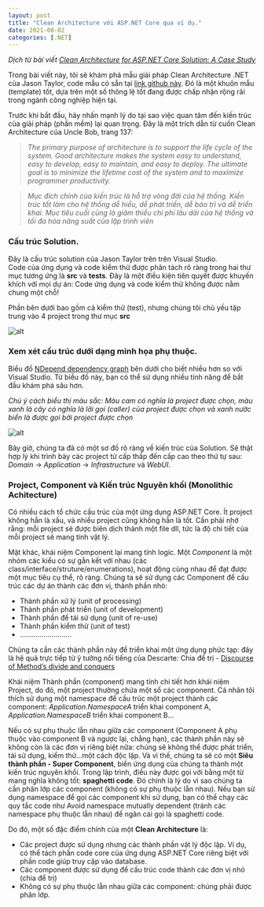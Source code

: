 ```yaml
---
layout: post
title: "Clean Architecture với ASP.NET Core qua ví dụ."
date: 2021-08-02
categories: [.NET]
---
```

*Dịch từ bài viết [Clean Architecture for ASP.NET Core Solution: A Case Study](https://blog.ndepend.com/clean-architecture-for-asp-net-core-solution/?fbclid=IwAR0PATLqQNAC9nQl48y3Do0wnwzuD2nuPyF7prguoX87NrD_4a08hJNAJXs)*

Trong bài viết này, tôi sẽ khám phá mẫu giải pháp Clean Architecture .NET của Jason Taylor, code mẫu có sẵn tại [link github này](https://github.com/jasontaylordev/CleanArchitecture). Đó là một khuôn mẫu (template) tốt, dựa trên một số thông lệ tốt đang được chấp nhận rộng rãi trong ngành công nghiệp hiện tại.

Trước khi bắt đầu, hãy nhấn mạnh lý do tại sao việc quan tâm đến kiến trúc của giải pháp (phần mềm) lại quan trọng. Đây là một trích dẫn từ cuốn Clean Architecture của Uncle Bob, trang 137:

> *The primary purpose of architecture is to support the life cycle of the system. Good architecture makes the system easy to understand, easy to develop, easy to maintain, and easy to deploy. The ultimate goal is to minimize the lifetime cost of the system and to maximize programmer productivity.*

> *Mục đích chính của kiến trúc là hỗ trợ vòng đời của hệ thống. Kiến trúc tốt làm cho hệ thống dễ hiểu, dễ phát triển, dễ bảo trì và dễ triển khai. Mục tiêu cuối cùng là giảm thiểu chi phí lâu dài của hệ thống và tối đa hóa năng suất của lập trình viên*  

### Cấu trúc Solution.

Đây là cấu trúc solution của Jason Taylor trên trên Visual Studio.  
Code của ứng dụng và code kiểm thử được phân tách rõ ràng trong hai thư mục tương ứng là **src** và **tests**. Đây là một điều kiện tiên quyết được khuyến khích với mọi dự án: Code ứng dụng và code kiểm thử không được nằm chung một chỗ!  

Phần bên dưới bao gồm cả kiểm thử (test), nhưng chúng tôi chủ yếu tập trung vào 4 project trong thư mục **src**  

![alt](https://blog.ndepend.com/wp-content/uploads/Net-Solution-Structure-Explorer.png)  

### Xem xét cấu trúc dưới dạng minh họa phụ thuộc.  

Biểu đồ [NDepend dependency graph](https://www.ndepend.com/docs/visual-studio-dependency-graph?_ga=2.79885010.477114683.1627913188-878189054.1627913188) bên dưới cho biết nhiều hơn so với Visual Studio. Từ biểu đồ này, bạn có thể sử dụng nhiều tính năng để bắt đầu khám phá sâu hơn.  

*Chú ý cách biểu thị màu sắc: Màu cam có nghĩa là project được chọn, màu xanh lá cây có nghĩa là lời gọi (caller) của project được chọn và xanh nước biển là được gọi bởi project được chọn*  

![alt](https://blog.ndepend.com/wp-content/uploads/Net-Solution-Structure-Graph.png)  

Bây giờ, chúng ta đã có một sơ đồ rõ ràng về kiến trúc của Solution. Sẽ thật hợp lý khi trình bày các project từ cấp thấp đến cấp cao theo thứ tự sau: *Domain* -> *Application* -> *Infrastructure* và *WebUI*. 


### Project, Component và Kiến trúc Nguyên khối (Monolithic Achitecture)

Có nhiều cách tổ chức cấu trúc của một ứng dụng ASP.NET Core. Ít project không hẳn là xấu, và nhiều project cũng không hẳn là tốt. Cần phải nhớ rằng: mỗi project sẽ được biên dịch thành một file dll, tức là độ chi tiết của mỗi project sẽ mang tính vật lý.  

Mặt khác, khái niệm Component lại mang tính logic. Một *Component* là một nhóm các kiểu có sự gắn kết với nhau (các class/interface/struture/enumerations), hoạt động cùng nhau để đạt được một mục tiêu cụ thể, rõ ràng. Chúng ta sẽ sử dụng các Component để cấu trúc các dự án thành các đơn vị, thành phần nhỏ:  

* Thành phần xử lý (unit of processing)   
* Thành phần phát triển (unit of development)   
* Thành phần để tái sử dụng (unit of re-use)   
* Thành phần kiểm thử (unit of test)   
* ..........................   

Chúng ta cần các thành phần này để triển khai một ứng dụng phức tạp: đây là hệ quả trực tiếp từ ý tưởng nổi tiếng của Descarte: Chia để trị - [Discourse of Method’s divide and conquers](https://en.wikipedia.org/wiki/Discourse_on_the_Method)   

Khái niệm Thành phần (component) mang tính chi tiết hơn khái niệm Project, do đó, một project thường chứa một số các component. Cá nhân tôi thích sử dụng một namespace để cấu trúc một project thành các component: *Application.NamespaceA* triển khai component A, *Application.NamespaceB* triển khai component B...   

Nếu có sự phụ thuộc lẫn nhau giữa các component (Component A phụ thuộc vào component B và ngược lại, chẳng hạn), các thành phần này sẽ không còn là các đơn vị riêng biệt nữa: chúng sẽ không thể được phát triển, tái sử dụng, kiểm thử...một cách độc lập. Và vì thế, chúng ta sẽ có một **Siêu thành phần - Super Component**, biến ứng dụng của chúng ta thành một kiến trúc nguyên khối. Trong lập trình, điều này được gọi với bằng một từ mang nghĩa không tốt: **spaghetti code**. Đó chính là lý do vì sao chúng ta cần phân lớp các component (không có sự phụ thuộc lẫn nhau). Nếu bạn sử dụng namespace để gọi các component khi sử dụng, bạn có thể chạy các quy tắc code như Avoid namespace mutually dependent (tránh các namespace phụ thuộc lẫn nhau) để ngăn cái gọi là spaghetti code.   

Do đó, một số đặc điểm chính của một **Clean Architecture** là:
* Các project được sử dụng nhưng các thành phần vật lý độc lập. Ví dụ, có thể tách phần code core của ứng dụng ASP.NET Core riêng biệt với phần code giúp truy cập vào database.
* Các component được sử dụng để cấu trúc code thành các đơn vị nhỏ (chia để trị)
* Không có sự phụ thuộc lẫn nhau giữa các component: chúng phải được phân lớp.   

